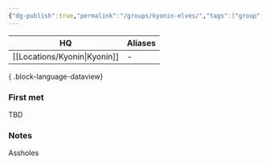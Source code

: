 ```yaml
---
{"dg-publish":true,"permalink":"/groups/kyonin-elves/","tags":["group"],"noteIcon":"group"}
---
```


| HQ         | Aliases |
| ---------- | ------- |
| [[Locations/Kyonin\|Kyonin]] | \-      |

{ .block-language-dataview}
### First met
TBD
### Notes
Assholes
